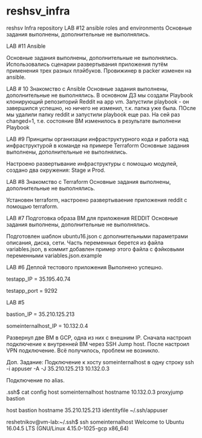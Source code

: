 # reshsv_infra
reshsv Infra repository
LAB #12 ansible roles and environments
Основные задания выполнены, дополнительные не выполнялись.


LAB #11 Ansible

Основные задания выполнены, дополнительные не выполнялись.
Использовались сценарии развертывания приложения путём применения трех разных плэйбуков.
Провижинер в packer изменен на ansible.

LAB # 10 Знакомство с Ansible
Основные задания выполнены, дополнительные не выполнялись.
В основном ДЗ мы создали Playbook клонирующий репозиторий Reddit на app vm.
Запустили playbook - он завершился успешно, но ничего не изменил, т.к. папка уже была.
ПОсле мы удалили папку reddit и запустили playbook еще раз.
На сей раз changed=1, т.е. состояние ВМ изменилось в результате выполнени Playbook

LAB #9 Принципы организации инфраструктурного кода и работа над инфраструктурой в команде на примере Terraform
Основные задания выполнены, дополнительные не выполнялись.

Настроено развертывание инфраструктуры с помощью модулей, создано два окружения: Stage и Prod.


LAB #8 Знакомство с Terraform
Основные задания выполнены, дополнительные не выполнялись.

Установен terraform, настроено развертываение приложения reddit с помощью terraform.


LAB #7 Подготовка образа ВМ для приложения REDDIT
Основные задания выполнены, дополнительные не выполнялись.

Подготовлен шаблон ubuntu16.json с дополнительными параметрами описания, диска, сети.
Часть переменных берется из файла variables.json, в коммит добавлен пример этого файла с фэйковыми переменными variables.json.example

LAB #6 Деплой тестового приложения
Выполнено успешно.

testapp_IP = 35.195.40.74

testapp_port = 9292


LAB #5

bastion_IP = 35.210.125.213

someinternalhost_IP = 10.132.0.4

Развернул две ВМ в GCP, одна из них с внешним IP.
Сначала настроил подключение к внутренней ВМ через SSH Jump host.
После настроил VPN подключение.
Всё получилось, проблем не возникло.

Доп. Задание:
Подключение к хосту someinternalhost в одну строку 
ssh -i appuser -A -J 35.210.125.213 10.132.0.3

Подключение по alias.

.ssh$ cat config 
host someinternalhost
	hostname 10.132.0.3
	proxyjump bastion

host bastion
	hostname 35.210.125.213
	identityfile ~/.ssh/appuser


reshetnikov@vm-lab:~/.ssh$ ssh someinternalhost
Welcome to Ubuntu 16.04.5 LTS (GNU/Linux 4.15.0-1025-gcp x86_64)



